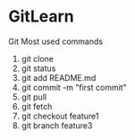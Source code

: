 # GitLearn
Git Most used commands
1. git clone <Repository url>
2. git status
3. git add README.md
4. git commit -m "first commit"
5. git pull
6. git fetch
7. git checkout feature1
8. git branch feature3  